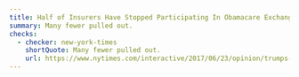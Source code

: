 ```yaml
---
title: Half of Insurers Have Stopped Participating In Obamacare Exchanges
summary: Many fewer pulled out.
checks:
  - checker: new-york-times
    shortQuote: Many fewer pulled out.
    url: https://www.nytimes.com/interactive/2017/06/23/opinion/trumps-lies.html
---
```


